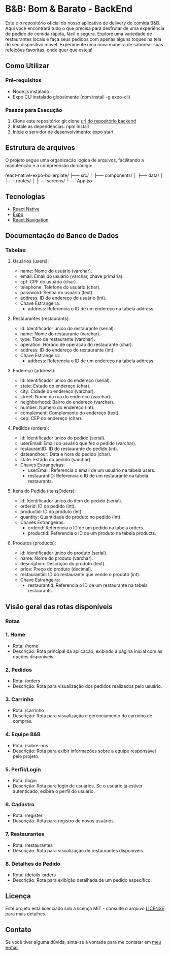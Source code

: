# B&B: Bom & Barato - BackEnd

Este é o repositório oficial do nosso aplicativo de delivery de comida B&B. Aqui você encontrará tudo o que precisa para desfrutar de uma experiência de pedido de comida rápida, fácil e segura. Explore uma variedade de restaurantes locais e faça seus pedidos com apenas alguns toques na tela do seu dispositivo móvel. Experimente uma nova maneira de saborear suas refeições favoritas, onde quer que esteja!

## Como Utilizar

### Pré-requisitos
- Node.js instalado
- Expo CLI instalado globalmente (npm install -g expo-cli)

### Passos para Execução
1. Clone este repositório: git clone [url do repositório backend](https://github.com/pedromonteir01/B-B-back.git)
2. Instale as dependências: npm install
3. Inicie o servidor de desenvolvimento: expo start

## Estrutura de arquivos

O projeto segue uma organização lógica de arquivos, facilitando a manutenção e a compreensão do código:


react-native-expo-boilerplate/
├── src/
│   ├── components/
│   ├── data/
│   ├── routes/
│   ├── screens/
└── App.jsx


## Tecnologias

- [React Native](https://reactnative.dev/)
- [Expo](https://expo.dev/)
- [React Navigation](https://reactnavigation.org/)

## Documentação do Banco de Dados

### Tabelas:

1. Usuários (users):
   - name: Nome do usuário (varchar).
   - email: Email do usuário (varchar, chave primária).
   - cpf: CPF do usuário (char).
   - telephone: Telefone do usuário (char).
   - password: Senha do usuário (text).
   - address: ID do endereço do usuário (int).
   - Chave Estrangeira:
     - address: Referencia o ID de um endereço na tabela address.

2. Restaurantes (restaurants):
   - id: Identificador único do restaurante (serial).
   - name: Nome do restaurante (varchar).
   - type: Tipo de restaurante (varchar).
   - operation: Horário de operação do restaurante (char).
   - address: ID do endereço do restaurante (int).
   - Chave Estrangeira:
     - address: Referencia o ID de um endereço na tabela address.

3. Endereço (address):
   - id: Identificador único do endereço (serial).
   - state: Estado do endereço (char).
   - city: Cidade do endereço (varchar).
   - street: Nome da rua do endereço (varchar).
   - neighborhood: Bairro do endereço (varchar).
   - number: Número do endereço (int).
   - complement: Complemento do endereço (text).
   - cep: CEP do endereço (char).

4. Pedidos (orders):
   - id: Identificador único do pedido (serial).
   - userEmail: Email do usuário que fez o pedido (varchar).
   - restaurantID: ID do restaurante do pedido (int).
   - dateandhour: Data e hora do pedido (char).
   - state: Estado do pedido (varchar).
   - Chaves Estrangeiras:
     - userEmail: Referencia o email de um usuário na tabela users.
     - restaurantID: Referencia o ID de um restaurante na tabela restaurants.

5. Itens do Pedido (itensOrders):
   - id: Identificador único do item do pedido (serial).
   - orderid: ID do pedido (int).
   - productid: ID do produto (int).
   - quantity: Quantidade do produto no pedido (int).
   - Chaves Estrangeiras:
     - orderid: Referencia o ID de um pedido na tabela orders.
     - productid: Referencia o ID de um produto na tabela products.

6. Produtos (products):
   - id: Identificador único do produto (serial).
   - name: Nome do produto (varchar).
   - description: Descrição do produto (text).
   - price: Preço do produto (decimal).
   - restaurantid: ID do restaurante que vende o produto (int).
   - Chave Estrangeira:
     - restaurantid: Referencia o ID de um restaurante na tabela restaurants.
    
## Visão geral das rotas disponíveis

### Rotas

### 1. Home

- Rota: /home
- Descrição: Rota principal da aplicação, exibindo a página inicial com as opções disponíveis.

### 2. Pedidos

- Rota: /orders
- Descrição: Rota para visualização dos pedidos realizados pelo usuário.

### 3. Carrinho

- Rota: /carrinho
- Descrição: Rota para visualização e gerenciamento do carrinho de compras.

### 4. Equipe B&B

- Rota: /sobre-nos
- Descrição: Rota para exibir informações sobre a equipe responsável pelo projeto.

### 5. Perfil/Login

- Rota: /login
- Descrição: Rota para login de usuários. Se o usuário já estiver autenticado, exibirá o perfil do usuário.

### 6. Cadastro

- Rota: /register
- Descrição: Rota para registro de novos usuários.

### 7. Restaurantes

- Rota: /restaurantes
- Descrição: Rota para visualização de restaurantes disponíveis.

### 8. Detalhes do Pedido

- Rota: /details-orders
- Descrição: Rota para exibição detalhada de um pedido específico.


## Licença

Este projeto está licenciado sob a licença MIT - consulte o arquivo [LICENSE](LICENSE) para mais detalhes.

## Contato

Se você tiver alguma dúvida, sinta-se à vontade para me contatar em [meu e-mail](mailto:pedrormont@gmail.com)